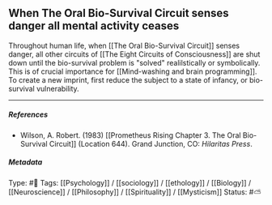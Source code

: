##  When The Oral Bio-Survival Circuit senses danger all mental activity ceases  # 

Throughout human life, when [[The Oral Bio-Survival Circuit]] senses danger, all other circuits of [[The Eight Circuits of Consciousness]] are shut down until the bio-survival problem is "solved" realilstically or symbolically. This is of crucial importance for [[Mind-washing and brain programming]]. To create a new imprint, first reduce the subject to a state of infancy, or bio-survival vulnerability.

___

##### References

- Wilson, A. Robert. (1983) [[Prometheus Rising Chapter 3. The Oral Bio-Survival Circuit]] (Location 644). Grand Junction, CO: _Hilaritas Press_.

##### Metadata

Type: #🔴 
Tags: [[Psychology]] / [[sociology]] / [[ethology]] / [[Biology]] / [[Neuroscience]] / [[Philosophy]] / [[Spirituality]] / [[Mysticism]] 
Status: #⛅️ 